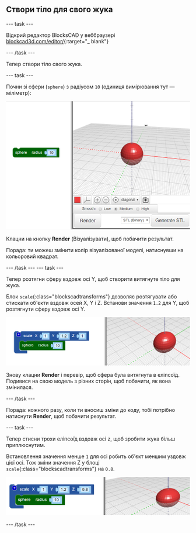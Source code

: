 ## Створи тіло для свого жука

--- task ---

Відкрий редактор BlocksCAD у веббраузері [blockcad3d.com/editor/](https://www.blockscad3d.com/editor/){:target="_ blank"}

--- /task ---

Тепер створи тіло свого жука.

--- task ---

Почни зі сфери (`sphere`) з радіусом `10` (одиниця вимірювання тут — міліметр):

![знімок екрана](images/bug-body-sphere.png)

Клацни на кнопку **Render** (Візуалізувати), щоб побачити результат.

Порада: ти можеш змінити колір візуалізованої моделі, натиснувши на кольоровий квадрат.

--- /task --- --- task ---

Тепер розтягни сферу вздовж осі Y, щоб створити витягнуте тіло для жука.

Блок `scale`{:class="blockscadtransforms"} дозволяє розтягувати або стискати об'єкти вздовж осей X, Y і Z. Встанови значення `1.2` для Y, щоб розтягнути сферу вздовж осі Y.

![знімок екрана](images/bug-body-y.png)

Знову клацни **Render** і перевір, щоб сфера була витягнута в еліпсоїд. Подивися на свою модель з різних сторін, щоб побачити, як вона змінилася.

--- /task ---

Порада: кожного разу, коли ти вносиш зміни до коду, тобі потрібно натиснути **Render**, щоб побачити результат.

--- task ---

Тепер стисни трохи еліпсоїд вздовж осі z, щоб зробити жука більш приплюснутим.

Встановлення значення менше `1` для осі робить об'єкт меншим уздовж цієї осі. Тож зміни значення Z у блоці `scale`{:class="blockscadtransforms"} на `0.8`.

![знімок екрана](images/bug-body-z.png)

--- /task ---





